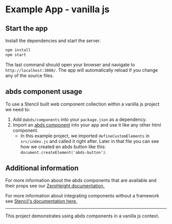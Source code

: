 # Example App - vanilla js

## Start the app

Install the dependencies and start the server.
```sh
npm install
npm start
```

The last command should open your browser and navigate to `http://localhost:3000/`. The app will automatically reload if you change any of the source files.

## abds component usage

To use a Stencil built web component collection within a vanilla js project we need to:

1. Add `@abds/components` into your `package.json` as a dependency.
2. Import an [abds component](https://zeroheight.com/6af807fb0/v/latest/p/56f98e-components/b/173c7d) into your app and use it like any other html component.
    - In this example project, we imported `defineCustomElements` in `src/index.js` and called it right after. Later in that file you can see how we created an abds button like this: `document.createElement('abds-button')`.

## Additional information
For more information about the abds components that are available and their props see our [ZeroHeight documentation.](https://zeroheight.com/6af807fb0/v/latest/p/56f98e-components/b/173c7d)

For more information about integrating components without a framework see [Stencil's documentation here.](https://stenciljs.com/docs/javascript)


---
This project demonstrates using abds components in a vanilla js context.
